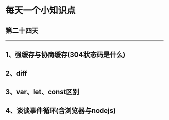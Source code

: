# 每天一个小知识点
## 第二十四天 
---

## 1、强缓存与协商缓存(304状态码是什么)

## 2、diff

## 3、var、let、const区别

## 4、谈谈事件循环(含浏览器与nodejs)